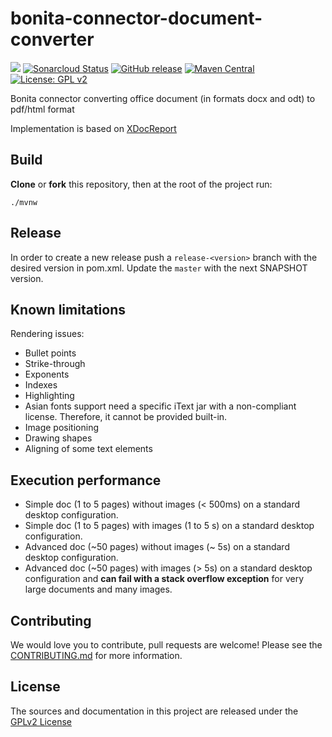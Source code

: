 # bonita-connector-document-converter
![](https://github.com/bonitasoft/bonita-connector-document-converter/workflows/Build/badge.svg)
[![Sonarcloud Status](https://sonarcloud.io/api/project_badges/measure?project=bonitasoft_bonita-connector-document-converter&metric=alert_status)](https://sonarcloud.io/dashboard?id=bonitasoft_bonita-connector-document-converter)
[![GitHub release](https://img.shields.io/github/v/release/bonitasoft/bonita-connector-document-converter?color=blue&label=Release)](https://github.com/bonitasoft/bonita-connector-document-converter/releases)
[![Maven Central](https://img.shields.io/maven-central/v/org.bonitasoft.connectors/bonita-connector-document-converter.svg?label=Maven%20Central&color=orange)](https://search.maven.org/search?q=g:%22org.bonitasoft.connectors%22%20AND%20a:%22bonita-connector-document-converter%22)
[![License: GPL v2](https://img.shields.io/badge/License-GPL%20v2-yellow.svg)](https://www.gnu.org/licenses/old-licenses/gpl-2.0.en.html)

Bonita connector converting office document (in formats docx and odt) to pdf/html format

Implementation is based on [XDocReport](https://github.com/opensagres/xdocreport)

## Build

__Clone__ or __fork__ this repository, then at the root of the project run:

`./mvnw`

## Release

In order to create a new release push a `release-<version>` branch with the desired version in pom.xml.
Update the `master` with the next SNAPSHOT version.

## Known limitations

Rendering issues:

* Bullet points
* Strike-through
* Exponents
* Indexes
* Highlighting
* Asian fonts support need a specific iText jar with a non-compliant license. Therefore, it cannot be provided built-in.
* Image positioning
* Drawing shapes
* Aligning of some text elements

## Execution performance

* Simple doc (1 to 5 pages) without images (< 500ms) on a standard desktop configuration.
* Simple doc (1 to 5 pages) with images (1 to 5 s) on a standard desktop configuration.
* Advanced doc (~50 pages) without images (~ 5s) on a standard desktop configuration.
* Advanced doc (~50 pages) with images (> 5s) on a standard desktop configuration and **can fail with a stack overflow exception** for very large documents and many images.

## Contributing

We would love you to contribute, pull requests are welcome! Please see the [CONTRIBUTING.md](CONTRIBUTING.md) for more information.

## License

The sources and documentation in this project are released under the [GPLv2 License](LICENSE)

